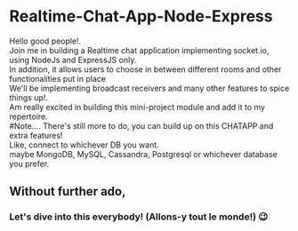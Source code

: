 # Realtime-Chat-App-Node-Express
Hello good people!. <br/>
Join me in building a Realtime chat application implementing socket.io, using NodeJs and ExpressJS only.<br/>
In addition, it allows users to choose in between different rooms and other functionalities put in place <br/>
We'll be implementing broadcast receivers and many other features to spice things up!. <br/>
Am really excited in building this mini-project module and add it to my repertoire. </br>
#Note.... 
There's still more to do, you can build up on this CHATAPP and extra features! </br> 
Like, connect to whichever DB you want. </br> maybe MongoDB, MySQL, Cassandra, Postgresql or whichever database you prefer. 
## Without further ado,
### Let's dive into this everybody! (Allons-y tout le monde!) :wink:
